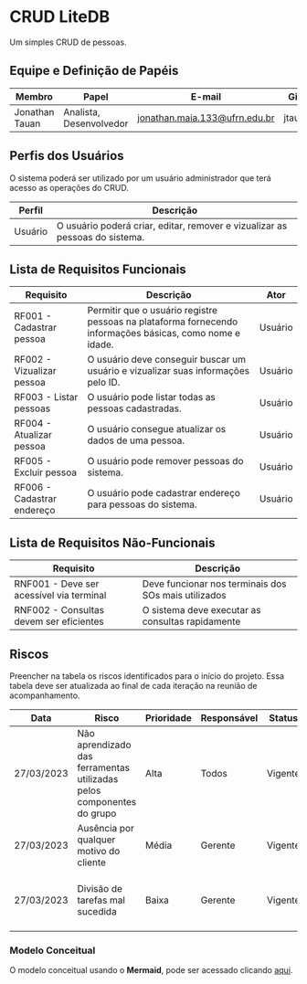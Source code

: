 # CRUD LiteDB

Um simples CRUD de pessoas.

## Equipe e Definição de Papéis

| Membro          | Papel                   | E-mail                            | GitHub               |
| --------------- | ----------------------- | --------------------------------- | -------------------- |
| Jonathan Tauan  | Analista, Desenvolvedor | jonathan.maia.133@ufrn.edu.br     | jtauanpm             |

## Perfis dos Usuários

O sistema poderá ser utilizado por um usuário administrador que terá acesso as operações do CRUD.

| Perfil  | Descrição                                                                                                                                                                                                                                                             |
| ------- | --------------------------------------------------------------------------------------------------------------------------------------------------------------------------------------------------------------------------------------------------------------------- |
| Usuário | O usuário poderá criar, editar, remover e vizualizar as pessoas do sistema. |

## Lista de Requisitos Funcionais

| Requisito                                        | Descrição                                                                                                                                 | Ator    |
| ------------------------------------------------ | ----------------------------------------------------------------------------------------------------------------------------------------- | ------- |
| RF001 - Cadastrar pessoa                     | Permitir que o usuário registre pessoas na plataforma fornecendo informações básicas, como nome e idade.                             | Usuário |
| RF002 - Vizualizar pessoa                 | O usuário deve conseguir buscar um usuário e vizualizar suas informações pelo ID.           | Usuário |
| RF003 - Listar pessoas                           | O usuário pode listar todas as pessoas cadastradas.                                                                     | Usuário |
| RF004 - Atualizar pessoa                 | O usuário consegue atualizar os dados de uma pessoa.                                                         | Usuário |
| RF005 - Excluir pessoa               | O usuário pode remover pessoas do sistema.                                             | Usuário |
| RF006 - Cadastrar endereço               | O usuário pode cadastrar endereço para pessoas do sistema.                                             | Usuário |

## Lista de Requisitos Não-Funcionais

| Requisito                                 | Descrição                                                            |
| ----------------------------------------- | -------------------------------------------------------------------- |
| RNF001 - Deve ser acessível via terminal  | Deve funcionar nos terminais dos SOs mais utilizados                 |
| RNF002 - Consultas devem ser eficientes   | O sistema deve executar as consultas rapidamente                     |

## Riscos

Preencher na tabela os riscos identificados para o início do projeto. Essa tabela deve ser atualizada ao final de cada iteração na reunião de acompanhamento.

| Data       | Risco                                                                 | Prioridade | Responsável | Status    | Providência/Solução                                                                     |
| ---------- | --------------------------------------------------------------------- | ---------- | ----------- | --------- | --------------------------------------------------------------------------------------- |
| 27/03/2023 | Não aprendizado das ferramentas utilizadas pelos componentes do grupo | Alta       | Todos       | Vigente   | Reforçar estudos sobre as ferramentas e aulas com a integrante que conhece a ferramenta |
| 27/03/2023 | Ausência por qualquer motivo do cliente                               | Média      | Gerente     | Vigente   | Planejar o cronograma tendo em base a agenda do cliente                                 |
| 27/03/2023 | Divisão de tarefas mal sucedida                                       | Baixa      | Gerente     | Vigente   | Acompanhar de perto o desenvolvimento de cada membro da equipe


### Modelo Conceitual

O modelo conceitual usando o **Mermaid**, pode ser acessado clicando [aqui](./doc-modelos.md).